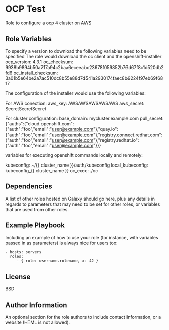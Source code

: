 OCP Test
=========

Role to configure a ocp 4 cluster on AWS 

Role Variables
--------------

To specify a version to download the following variables need to be specified
The role would download the oc client and the openshift-installer
ocp_version: 4.3.1
oc_checksum: 9938b9894b50a717a94c2baa6eceeabc23678f059852b76d67f8c1d520db2fd6
oc_install_checksum: 3a01b5e64be2a7ac510dc8b55e88d7d541a2930174faec8b9224f97eb69f6817

The configuration of the installer would use the following variables:

For AWS conection:
aws_key: AWSAWSAWSAWSAWS
aws_secret: SecretSecretSecret

For  cluster configuration:
base_domain: mycluster.example.com
pull_secret: {"auths":{"cloud.openshift.com":{"auth":"foo","email":"user@example.com"},"quay.io":{"auth":"foo","email":"user@example.com"},"registry.connect.redhat.com":{"auth":"foo","email":"user@example.com"},"registry.redhat.io":{"auth":"foo","email":"user@example.com"}}}

variables for executing openshift commands locally and remotely:

kubeconfig: ~/{{ cluster_name }}/auth/kubeconfig
local_kubeconfig: kubeconfig_{{ cluster_name }}
oc_exec: ./oc

Dependencies
------------

A list of other roles hosted on Galaxy should go here, plus any details in regards to parameters that may need to be set for other roles, or variables that are used from other roles.

Example Playbook
----------------

Including an example of how to use your role (for instance, with variables passed in as parameters) is always nice for users too:

    - hosts: servers
      roles:
         - { role: username.rolename, x: 42 }

License
-------

BSD

Author Information
------------------

An optional section for the role authors to include contact information, or a website (HTML is not allowed).
